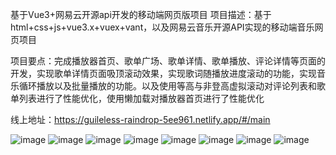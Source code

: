 基于Vue3+网易云开源api开发的移动端网页版项目
项目描述：基于html+css+js+vue3.x+vuex+vant，以及网易云音乐开源API实现的移动端音乐网页项目

项目要点：完成播放器首页、歌单广场、歌单详情、歌单播放、评论详情等页面的开发，实现歌单详情页面吸顶滚动效果，实现歌词随播放进度滚动的功能，实现音乐循环播放以及批量播放的功能。以及使用等高与非登高虚拟滚动对评论列表和歌单列表进行了性能优化，使用懒加载对播放器首页进行了性能优化

线上地址：https://guileless-raindrop-5ee961.netlify.app/#/main

![image](https://user-images.githubusercontent.com/92415895/210703721-06d5c14c-e3f9-4016-9d99-7f896d3783a2.png)
![image](https://user-images.githubusercontent.com/92415895/210703777-915fe192-8e04-4deb-8d76-ff888abf334a.png)
![image](https://user-images.githubusercontent.com/92415895/210703813-e0a3fa8a-a0cd-4df2-b370-5acc2723d798.png)
![image](https://user-images.githubusercontent.com/92415895/210703847-2962eac7-d0a9-4c8e-abd0-e70ba56e7922.png)
![image](https://user-images.githubusercontent.com/92415895/210703864-9d55a9eb-541c-4cf9-be2a-90af09148f05.png)
![image](https://user-images.githubusercontent.com/92415895/210703879-5d38653a-a6f9-4311-ab84-4f5f3eefa8ac.png)
![image](https://user-images.githubusercontent.com/92415895/210703995-025e0b0c-4d98-4e42-b5a0-e3241bd765cc.png)
![image](https://user-images.githubusercontent.com/92415895/210704028-767de325-df9e-44ee-8169-65607755d959.png)
